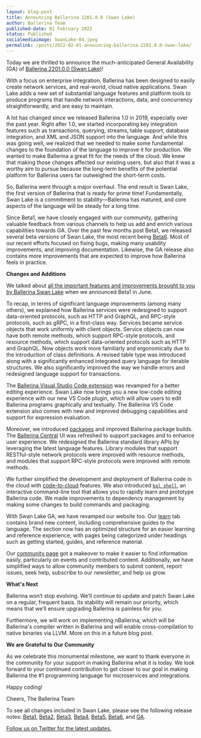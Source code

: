 ```yaml
---
layout: blog-post
title: Announcing Ballerina 2201.0.0 (Swan Lake)
author: Ballerina Team
published-date: 01 February 2022
status: Published
socialmediaimage: SwanLake-04.jpeg
permalink: /posts/2022-02-01-announcing-ballerina-2201.0.0-swan-lake/
---
```


<style>.cBlogContent p{white-space: break-spaces !important;}</style>

Today we are thrilled to announce the much-anticipated General Availability (GA) of [Ballerina 2201.0.0 (Swan Lake)](https://ballerina.io/downloads/)!

With a focus on enterprise integration, Ballerina has been designed to easily create network services, and real-world, cloud native applications. Swan Lake adds a new set of substantial language features and platform tools to produce programs that handle network interactions, data, and concurrency straightforwardly, and are easy to maintain. 

A lot has changed since we released Ballerina 1.0 in 2019, especially over the past year. Right after 1.0, we started incorporating key integration features such as transactions, querying, streams, table support, database integration, and XML and JSON support into the language. And while this was going well, we realized that we needed to make some fundamental changes to the foundation of the language to improve it for production. We wanted to make Ballerina a great fit for the needs of the cloud. We knew that making those changes affected our existing users, but also that it was a worthy aim to pursue because the long-term benefits of the potential platform for Ballerina users far outweighed the short-term costs. 

So, Ballerina went through a major overhaul. The end result is Swan Lake, the first version of Ballerina that is ready for prime time! Fundamentally, Swan Lake is a commitment to stability—Ballerina has matured, and core aspects of the language will be steady for a long time.

Since Beta1, we have closely engaged with our community, gathering valuable feedback from various channels to help us add and enrich various capabilities towards GA. Over the past few months post Beta1, we released several beta versions of Swan Lake, the most recent being [Beta6](https://ballerina.io/downloads/swan-lake-release-notes/swan-lake-beta6/). Most of our recent efforts focused on fixing bugs, making many usability improvements, and improving documentation. Likewise, the GA release also contains more improvements that are expected to improve how Ballerina feels in practice.



__Changes and Additions__

We talked about [all the important features and improvements brought to you by Ballerina Swan Lake](https://blog.ballerina.io/posts/announcing-ballerina-swan-lake-beta1/) when we announced Beta1 in June. 

To recap, in terms of significant language improvements (among many others), we explained how Ballerina services were redesigned to support data-oriented protocols, such as HTTP and GraphQL, and RPC-style protocols, such as gRPC, in a first-class way. Services became service objects that work uniformly with client objects. Service objects can now have both remote methods, which support RPC-style protocols, and resource methods, which support data-oriented protocols such as HTTP and GraphQL. Now objects work more familiarly and ergonomically due to the introduction of class definitions. A revised table type was introduced along with a significantly enhanced integrated query language for iterable structures. We also significantly improved the way we handle errors and redesigned language support for transactions.

The [Ballerina Visual Studio Code extension](https://marketplace.visualstudio.com/items?itemName=WSO2.ballerina) was revamped for a better editing experience. Swan Lake now brings you a new low-code editing experience with our new VS Code plugin, which will allow users to edit Ballerina programs graphically and textually. The Ballerina VS Code extension also comes with new and improved debugging capabilities and support for expression evaluation. 

Moreover, we introduced [packages](https://ballerina.io/learn/getting-started-with-ballerina/) and improved Ballerina package builds. The [Ballerina Central](https://central.ballerina.io/) UI was refreshed to support packages and to enhance user experience. We redesigned the Ballerina standard library APIs by leveraging the latest language features. Library modules that support RESTful-style network protocols were improved with resource methods, and modules that support RPC-style protocols were improved with remote methods. 

We further simplified the development and deployment of Ballerina code in the cloud with [code-to-cloud](https://ballerina.io/learn/running-ballerina-programs-in-the-cloud/code-to-cloud-deployment/) features. We also introduced [`bal shell`](https://ballerina.io/learn/ballerina-shell/), an interactive command-line tool that allows you to rapidly learn and prototype Ballerina code. We made improvements to dependency management by making some changes to build commands and packaging.

With Swan Lake GA, we have revamped our website too. Our [learn](https://ballerina.io/learn/) tab contains brand new content, including comprehensive guides to the language. The section now has an optimized structure for an easier learning and reference experience, with pages being categorized under headings such as getting started, guides, and reference material. 

Our [community page](https://ballerina.io/community) got a makeover to make it easier to find information easily, particularly on events and contributed content. Additionally, we have simplified ways to allow community members to submit content, report issues, seek help, subscribe to our newsletter, and help us grow. 


 
__What's Next__

Ballerina won’t stop evolving. We’ll continue to update and patch Swan Lake on a regular, frequent basis. Its stability will remain our priority, which means that we’ll ensure upgrading Ballerina is painless for you. 

Furthermore, we will work on implementing nBallerina, which will be Ballerina's compiler written in Ballerina and will enable cross-compilation to native binaries via LLVM. More on this in a future blog post. 



__We are Grateful to Our Community__

As we celebrate this monumental milestone, we want to thank everyone in the community for your support in making Ballerina what it is today. We look forward to your continued contribution to get closer to our goal in making Ballerina the #1 programming language for microservices and integrations. 

Happy coding!
 
Cheers,
The Ballerina Team



To see all changes included in Swan Lake, please see the following release notes: [Beta1](https://ballerina.io/downloads/swan-lake-release-notes/swan-lake-beta1/), [Beta2](https://ballerina.io/downloads/swan-lake-release-notes/swan-lake-beta2/), [Beta3](https://ballerina.io/downloads/swan-lake-release-notes/swan-lake-beta3/), [Beta4](https://ballerina.io/downloads/swan-lake-release-notes/swan-lake-beta4/), [Beta5](https://ballerina.io/downloads/swan-lake-release-notes/swan-lake-beta5/), [Beta6](https://ballerina.io/downloads/swan-lake-release-notes/swan-lake-beta6/), and [GA](https://ballerina.io/downloads/swan-lake-release-notes/2201-0-0-swan-lake/). 



[Follow us on Twitter for the latest updates.](https://twitter.com/ballerinalang)
  
